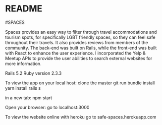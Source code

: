 # README

#SPACES

Spaces provides an easy way to filter through travel accommodations and tourism spots, for specifically LGBT friendly spaces, so they can feel safe throughout their travels. It also provides reviews from members of the community. The back-end was built on Rails, while the front-end was built with React to enhance the user experience. I incorporated the Yelp & Meetup APIs to provide the user abilities to search external websites for more information.


Rails 5.2
Ruby version 2.3.3

To view the app on your local host:
clone the master git
run bundle install yarn install rails s

in a new tab:
npm start

Open your browser:
go to localhost:3000

To view the website online with heroku go to
safe-spaces.herokuapp.com
